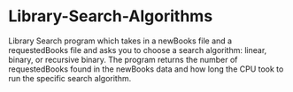 # Library-Search-Algorithms
Library Search program which takes in a newBooks file and a requestedBooks file and asks you to choose a search algorithm: linear, binary, or recursive binary. The program returns the number of requestedBooks found in the newBooks data and how long the CPU took to run the specific search algorithm. 

